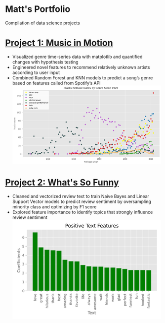 # Matt's Portfolio
Compilation of data science projects

# [Project 1: Music in Motion](https://github.com/mattslatt/spotify)
* Visualized genre time-series data with matplotlib and quantified changes with hypothesis testing
* Engineered novel features to recommend relatively unknown artists according to user input
* Combined Random Forest and KNN models to predict a song’s genre based on features called from Spotify’s API
![](/img/top_10_genre_time_scatter.png)

# [Project 2: What's So Funny](https://github.com/mattslatt/podcast_reviews)
* Cleaned and vectorized review text to train Naive Bayes and Linear Support Vector models to predict review sentiment by oversampling minority class and optimizing by F1 score
* Explored feature importance to identify topics that strongly influence review sentiment
![](/img/positive_text_coefficients.png)